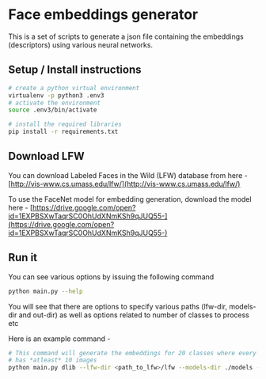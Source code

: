 # Face embeddings generator

This is a set of scripts to generate a json file containing the embeddings (descriptors) using various neural networks.

## Setup / Install instructions

```bash
# create a python virtual environment
virtualenv -p python3 .env3
# activate the environment
source .env3/bin/activate
```

```bash
# install the required libraries
pip install -r requirements.txt
```

## Download LFW

You can download Labeled Faces in the Wild (LFW) database from here -
[http://vis-www.cs.umass.edu/lfw/](http://vis-www.cs.umass.edu/lfw/)

To use the FaceNet model for embedding generation, download the model here - 
[https://drive.google.com/open?id=1EXPBSXwTaqrSC0OhUdXNmKSh9qJUQ55-](https://drive.google.com/open?id=1EXPBSXwTaqrSC0OhUdXNmKSh9qJUQ55-)

## Run it

You can see various options by issuing the following command

```bash
python main.py --help
```

You will see that there are options to specify various paths (lfw-dir, models-dir and out-dir) as well as
options related to number of classes to process etc

Here is an example command -

```bash
# This command will generate the embeddings for 20 classes where every class in LFW
# has *atleast* 10 images
python main.py dlib --lfw-dir <path_to_lfw>/lfw --models-dir ./models --max-num-classes 20 --min-images-per-class 10 --out-dir <path_to_dir_where_you_want_the_output_file>
```
